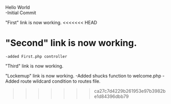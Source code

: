 Hello World  
-Initial Commit

"First" link is now working.
<<<<<<< HEAD

"Second" link is now working.
=======
    -added First.php controller

"Third" link is now working.

"Lockemup" link is now working.
    -Added shucks function to welcome.php
    -Added route wildcard condition to routes file.
>>>>>>> ca27c7d4229b261953e97b3982be1d84396dbb79
